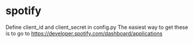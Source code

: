 # spotify
Define client_id and client_secret in config.py
The easiest way to get these is to go to https://developer.spotify.com/dashboard/applications
